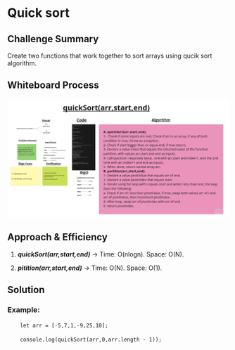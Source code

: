 # Quick sort

## Challenge Summary

Create two functions that work together to sort arrays using qucik sort algorithm.

## Whiteboard Process

![Whiteboard](./quick-sort-whiteboard.jpg)

## Approach & Efficiency

1. ***quickSort(arr,start,end)*** ->  Time:  O(nlogn).
                                      Space: O(N).

2. ***pitition(arr,start,end)*** ->   Time:  O(N).
                                      Space: O(1).

## Solution

### Example:

        let arr = [-5,7,1,-9,25,10];

        console.log(quickSort(arr,0,arr.length - 1));
